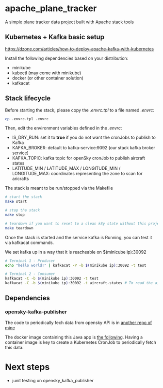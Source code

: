 # apache_plane_tracker

A simple plane tracker data project built with Apache stack tools

## Kubernetes + Kafka basic setup


https://dzone.com/articles/how-to-deploy-apache-kafka-with-kubernetes

Install the following dependencies based on your distribution:
* minikube
* kubectl (may come with minikube)
* docker (or other container solution)
* kafkacat

## Stack lifecycle

Before starting the stack, please copy the *.envrc.tpl* to a file named *.envrc*:
```sh
cp .envrc.tpl .envrc
```

Then, edit the environment variables defined in the *.envrc*:
- IS_DRY_RUN: set it to **true** if you do not want the cronJobs to publish to Kafka
- KAFKA_BROKER: default to kafka-service:9092 (our stack kafka broker service)
- KAFKA_TOPIC: kafka topic for openSky cronJob to publish aircraft states
- LATITUDE_MIN / LATITUDE_MAX / LONGITUDE_MIN / LONGITUDE_MAX: coordinates representing the zone to scan for aricrafts

The stack is meant to be run/stopped via the Makefile

```sh
# start the stack
make start

# stop the stack
make stop

# teardown if you want to reset to a clean k8y state without this project
make teardown
```

Once the stack is started and the service kafka is Running, you can test it via kafkacat commands.

We set kafka up in a way that it is reacheable on $(minicube ip):30092

```sh
# Terminal 1 - Producer
echo "hello world!" | kafkacat -P -b $(minikube ip):30092 -t test
```

```sh
# Terminal 2 - Consumer
kafkacat -C -b $(minikube ip):30092 -t test
kafkacat -C -b $(minikube ip):30092 -t aircraft-states # To read the aircraft-states published by opensky-kafka-publisher-cronjob
```
## Dependencies

### opensky-kafka-publisher
The code to periodically fech data from opensky API is in [another repo of mine](https://github.com/antoineBonninProjects/opensky-kafka-publisher)

The docker image containing this Java app is [the following](https://hub.docker.com/repository/docker/abonnin33/opensky-kafka-publisher/general).
Having a container image is key to create a Kubernetes CronJob to periodically fetch this data.

# Next steps

* junit testing on opensky_kafka_publisher